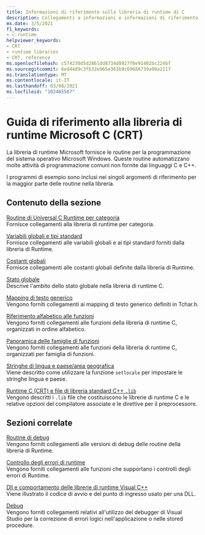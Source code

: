```yaml
---
title: Informazioni di riferimento sulla libreria di runtime di C
description: Collegamenti a informazioni e informazioni di riferimento per le funzioni della libreria di runtime Microsoft C.
ms.date: 3/5/2021
f1_keywords:
- c.runtime
helpviewer_keywords:
- CRT
- runtime libraries
- CRT, reference
ms.openlocfilehash: c574230d5d2861dd8734d8927f0e91402bc224bf
ms.sourcegitcommit: 6ed44d9c3fb32e965e363b9c69686739a90a2117
ms.translationtype: MT
ms.contentlocale: it-IT
ms.lasthandoff: 03/08/2021
ms.locfileid: "102465567"
---
```

# <a name="microsoft-c-runtime-library-crt-reference"></a>Guida di riferimento alla libreria di runtime Microsoft C (CRT)

La libreria di runtime Microsoft fornisce le routine per la programmazione del sistema operativo Microsoft Windows. Queste routine automatizzano molte attività di programmazione comuni non fornite dai linguaggi C e C++.

I programmi di esempio sono inclusi nei singoli argomenti di riferimento per la maggior parte delle routine nella libreria.

## <a name="in-this-section"></a>Contenuto della sezione

[Routine di Universal C Runtime per categoria](run-time-routines-by-category.md)\
Fornisce collegamenti alla libreria di runtime per categoria.

[Variabili globali e tipi standard](global-variables-and-standard-types.md)\
Fornisce collegamenti alle variabili globali e ai tipi standard forniti dalla libreria di Runtime.

[Costanti globali](global-constants.md)\
Fornisce collegamenti alle costanti globali definite dalla libreria di Runtime.

[Stato globale](global-state.md)\
Descrive l'ambito dello stato globale nella libreria di runtime C.

[Mapping di testo generico](generic-text-mappings.md)\
Vengono forniti collegamenti ai mapping di testo generico definiti in Tchar.h.

[Riferimento alfabetico alle funzioni](reference/crt-alphabetical-function-reference.md)\
Vengono forniti collegamenti alle funzioni della libreria di runtime C, organizzati in ordine alfabetico.

[Panoramica delle famiglie di funzioni](function-family-overviews.md)\
Vengono forniti collegamenti alle funzioni della libreria di runtime C, organizzati per famiglia di funzioni.

[Stringhe di lingua e paese/area geografica](locale-names-languages-and-country-region-strings.md)\
Viene descritto come utilizzare la funzione `setlocale` per impostare le stringhe lingua e paese.

[Runtime C (CRT) e file di libreria standard C++ `.lib`](crt-library-features.md)\
Vengono descritti i `.lib` file che costituiscono le librerie di runtime C e le relative opzioni del compilatore associate e le direttive per il preprocessore.

## <a name="related-sections"></a>Sezioni correlate

[Routine di debug](debug-routines.md)\
Vengono forniti collegamenti alle versioni di debug delle routine della libreria di Runtime.

[Controllo degli errori di runtime](run-time-error-checking.md)\
Vengono forniti collegamenti alle funzioni che supportano i controlli degli errori di Runtime.

[Dll e comportamento delle librerie di runtime Visual C++](../build/run-time-library-behavior.md)\
Viene illustrato il codice di avvio e del punto di ingresso usato per una DLL.

[Debug](/visualstudio/debugger/debugging-in-visual-studio)\
Vengono forniti collegamenti relativi all'utilizzo del debugger di Visual Studio per la correzione di errori logici nell'applicazione o nelle stored procedure.
